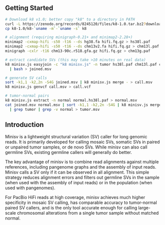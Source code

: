 ## Getting Started
```sh
# Download k8 v1.0; better copy "k8" to a directory in PATH
curl -L https://zenodo.org/records/8245120/files/k8-1.0.tar.bz2?download=1 | tar -jxf -
cp k8-1.0/k8-`uname -m`-`uname -s` k8

# alignment (requiring minigraph-0.21+ and minimap2-2.28+)
minimap2 -cxmap-hifi -s50 -t16 --ds hg38.fa hifi.fq.gz > hs38l.paf
minimap2 -cxmap-hifi -s50 -t16 --ds chm13v2.fa hifi.fq.gz > chm13l.paf
minigraph -cxlr -t16 chm13-90c.r518.gfa.gz hifi.fq.gz > chm13g.paf

# extract candidate SVs (this may take >10 minutes on real data)
k8 minisv.js easyjoin -c "k8 minisv.js" -n tumor hs38l.paf chm13l.paf chm13g.paf \
  | bash > joined.msv

# generate SV calls
sort -k1,1 -k2,2n -S4G joined.msv | k8 minisv.js merge - > call.msv
k8 minisv.js genvcf call.msv > call.vcf

# tumor-normal pairs
k8 minisv.js extract -n normal normal.hs38l.paf > normal.msv
cat joined.msv normal.msv | sort -k1,1 -k2,2n -S4G | k8 minisv.js merge - \
  | grep tumor | grep -v normal > tumor.msv
```

## Introduction

Minisv is a lightweight structural variation (SV) caller for long genomic
reads. It is primarily developed for calling mosaic SVs, somatic SVs in paired
or unpaired tumor samples, or de novo SVs. While minisv can also call germline
SVs, existing germline callers will generally do better.

The key advantage of minisv is to combine read alignments against multiple
references, including pangenome graphs and the assembly of input reads. Minisv
calls a SV only if it can be observed in all alignment. This simple strategy
reduces alignment errors and filters out germline SVs in the sample (when used
with the assembly of input reads) or in the population (when used with
pangenomes).

For PacBio HiFi reads at high coverage, minisv achieves much higher specificity
in mosaic SV calling, has comparable accuracy to tumor-normal paired SV callers,
and is the only tool accurate enough for calling large-scale chromosomal
alterations from a single tumor sample without matched normal.
